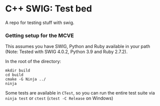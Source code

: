 # C++ SWIG: Test bed

A repo for testing stuff with swig.


### Getting setup for the MCVE

This assumes you have SWIG, Python and Ruby available in your path (Note: Tested with SWIG 4.0.2, Python 3.9 and Ruby 2.7.2).

In the root of the directory:

```
mkdir build
cd build
cmake -G Ninja ../
ninja
```

Some tests are available in `CTest`, so you can run the entire test suite via `ninja test` or `ctest` (`ctest -C Release` on Windows)
